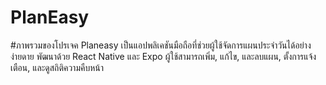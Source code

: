 # PlanEasy
#ภาพรวมของโปรเจค
Planeasy เป็นแอปพลิเคชันมือถือที่ช่วยผู้ใช้จัดการแผนประจำวันได้อย่างง่ายดาย พัฒนาด้วย React Native และ Expo ผู้ใช้สามารถเพิ่ม, แก้ไข, และลบแผน, ตั้งการแจ้งเตือน, และดูสถิติความคืบหน้า
